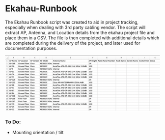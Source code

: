 # Ekahau-Runbook

The Ekahau Runbook script was created to aid in project tracking, especially when dealing with 3rd party cabling vendor.
The script will extract AP, Antenna, and Location details from the ekahau project file and place them in a CSV.
The file is then completed with additional details which are completed during the delivery of the project, and later used for documentation purposes.

<img src="./csvexport.png">

<H3>To Do:</H3>
<ul><li>Mounting orientation / tilt</li></ul>
